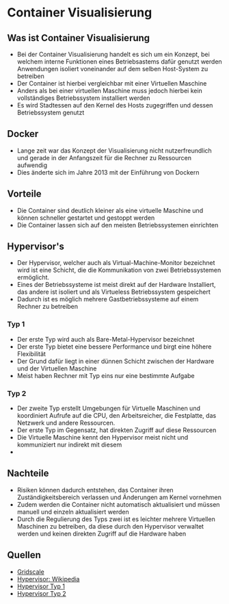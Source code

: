 # Container Visualisierung

## Was ist Container Visualisierung

+ Bei der Container Visualisierung handelt es sich um ein Konzept, bei welchem interne Funktionen eines Betriebsastems dafür genutzt werden Anwendungen isoliert voneinander auf dem selben Host-System zu betreiben
+ Der Container ist hierbei vergleichbar mit einer Virtuellen Maschine
+ Anders als bei einer virtuellen Maschine muss jedoch hierbei kein vollständiges Betriebssystem installiert werden
+ Es wird Stadtessen auf den Kernel des Hosts zugegriffen und dessen Betriebssystem genutzt

## Docker
+ Lange zeit war das Konzept der Visualisierung nicht nutzerfreundlich und gerade in der Anfangszeit für die Rechner zu Ressourcen aufwendig
+ Dies änderte sich im Jahre 2013 mit der Einführung von Dockern

## Vorteile

+ Die Container sind deutlich kleiner als eine virtuelle Maschine und können schneller gestartet und gestoppt werden
+ Die Container lassen sich auf den meisten Betriebssystemen einrichten

## Hypervisor's

+ Der Hypervisor, welcher auch als Virtual-Machine-Monitor bezeichnet wird ist eine Schicht, die die Kommunikation von zwei Betriebssystemen ermöglicht.
+ Eines der Betriebssysteme ist meist direkt auf der Hardware Installiert, das andere ist isoliert und als Virtueless Betriebssystem gespeichert
+ Dadurch ist es möglich mehrere Gastbetriebssysteme auf einem Rechner zu betreiben

### Typ 1
+ Der erste Typ wird auch als Bare-Metal-Hypervisor bezeichnet
+ Der erste Typ bietet eine bessere Performance und birgt eine höhere Flexibilität
+ Der Grund dafür liegt in einer dünnen Schicht zwischen der Hardware und der Virtuellen Maschine
+ Meist haben Rechner mit Typ eins nur eine bestimmte Aufgabe

### Typ 2
+ Der zweite Typ erstellt Umgebungen für Virtuelle Maschinen und koordiniert Aufrufe auf die CPU, den Arbeitsreicher, die Festplatte, das Netzwerk und andere Ressourcen.
+ Der erste Typ im Gegensatz, hat direkten Zugriff auf diese Ressourcen
+ Die Virtuelle Maschine kennt den Hypervisor meist nicht und kommuniziert nur indirekt mit diesem
+ 



## Nachteile

+ Risiken können dadurch entstehen, das Container ihren Zuständigkeitsbereich verlassen und Änderungen am Kernel vornehmen
+ Zudem werden die Container nicht automatisch aktualisiert und müssen manuell und einzeln aktualisiert werden
+ Durch die Regulierung des Typs zwei ist es leichter mehrere Virtuellen Maschinen zu betreiben, da diese durch den Hypervisor verwaltet werden und keinen direkten Zugriff auf die Hardware haben


## Quellen

+ [Gridscale](https://gridscale.io/community/glossar/was-ist-containervirtualisierung/)
+ [Hypervisor: Wikipedia](https://de.wikipedia.org/wiki/Hypervisor)
+ [Hypervisor Typ 1](https://www.computerweekly.com/de/tipp/Vergleich-zwischen-Typ-1-und-Typ-2-Den-richtigen-Hypervisor-auswaehlen)
+ [Hypervisor Typ 2](https://www.computerweekly.com/de/definition/Typ-2-Hypervisor-Hosted-Hypervisor)
